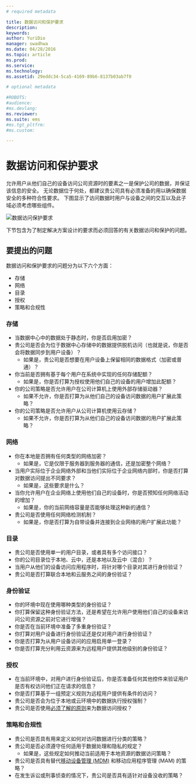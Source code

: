 ```yaml
---
# required metadata

title: 数据访问和保护要求
description:
keywords:
author: YuriDio
manager: swadhwa
ms.date: 04/28/2016
ms.topic: article
ms.prod:
ms.service:
ms.technology:
ms.assetid: 29eddc34-5ca5-4169-89b6-8137b03ab7f0

# optional metadata

#ROBOTS:
#audience:
#ms.devlang:
ms.reviewer: 
ms.suite: ems
#ms.tgt_pltfrm:
#ms.custom:

---
```


# 数据访问和保护要求

允许用户从他们自己的设备访问公司资源时的要素之一是保护公司的数据，并保证该信息的安全。 无论数据位于何处，都建议贵公司具有必须准备的用以确保数据安全的多种符合性要求。 下图显示了访问数据时用户与设备之间的交互以及此子域必须考虑哪些组件。

![数据访问保护要求](./media/BYOD_Figure3.png)

下节包含为了制定解决方案设计的要求而必须回答的有关数据访问和保护的问题。

## 要提出的问题

数据访问和保护要求的问题分为以下六个方面：

- 存储
- 网络
- 目录
- 授权
- 策略和合规性

### 存储

- 当数据中心中的数据处于静态时，你是否启用加密？
- 贵公司是否会为位于数据中心存储中的数据提供脱机访问（也就是说，你是否会将数据同步到用户设备）？
    - 如果是，贵公司是否想要在用户设备上保留相同的数据格式（加密或普通）？
- 你当前是否拥有基于每个用户在系统中实现的任何存储配额？
    - 如果是，你是否打算为授权使用他们自己的设备的用户增加此配额？
- 你的公司策略是否允许用户在公司计算机上使用外部存储驱动器？
    - 如果不允许，你是否打算为从他们自己的设备访问数据的用户扩展此策略？
- 你的公司策略是否允许用户从公司计算机使用云存储？
    - 如果不允许，你是否打算为从他们自己的设备访问数据的用户扩展此策略？

### 网络

- 你在本地是否拥有任何类型的网络加密？
    - 如果是，它是仅限于服务器到服务器的通信，还是加密整个网络？
- 当用户实际位于企业网络外部和当他们实际位于企业网络内部时，你是否打算对数据访问提出不同要求？
    - 如果是，这些要求是什么？
- 当你允许用户在企业网络上使用他们自己的设备时，你是否预知任何网络活动的增加？
    - 如果是，你的当前网络容量是否能够处理这种新的通信？
- 贵公司是否使用任何网络检测机制？
    - 如果是，你是否打算为自带设备并连接到企业网络的用户扩展此功能？

### 目录

- 贵公司是否使用单一的用户目录，或者具有多个访问接口？
- 你的公司目录位于本地、云中，还是本地以及云中（混合）？
- 当用户从他们的设备访问应用程序时，将针对哪个目录对其进行身份验证？
- 贵公司是否打算联合本地和云服务之间的身份验证？

### 身份验证

- 你的环境中现在使用哪种类型的身份验证？
- 你打算保留这种身份验证方法，还是希望在允许用户使用他们自己的设备来访问公司资源之前对它进行增强？
- 你是否在当前环境中准备了多重身份验证？
- 你打算对用户设备进行身份验证还是仅对用户进行身份验证？
- 你是否打算为从用户设备访问的应用启用单一登录？
- 你是否打算充分利用云资源来为远程用户提供其他级别的身份验证？

### 授权

- 在当前环境中，对用户进行身份验证后，你是否准备任何其他控件来验证用户是否有权访问他们正在请求的信息？
- 你是否打算基于一组预定义规则为远程用户提供有条件的访问？
- 贵公司是否会为位于本地或云环境中的数据执行授权强制？
- 贵公司是否使用[必须了解的原则](http://en.wikipedia.org/wiki/Need_to_know)来为数据访问授权？

### 策略和合规性

- 贵公司是否具有用来定义如何对访问数据进行分类的策略？
- 贵公司是否必须遵守任何适用于数据处理和隐私的规定？
    - 如果是，这些规定如何推动当前适用于本地资源的数据访问策略？
- 贵公司是否具有替代[移动设备管理 (MDM)](http://aka.ms/mdmdcg) 和移动应用程序管理 (MAM) 的策略？
- 在发生诉讼或刑事侦查的情况下，贵公司是否具有适针对设备没收的策略？



<!--HONumber=Apr16_HO2-->


